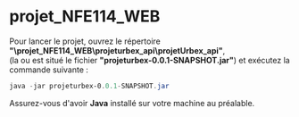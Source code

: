 # projet_NFE114_WEB

Pour lancer le projet, ouvrez le répertoire **"\projet_NFE114_WEB\projeturbex_api\projetUrbex_api"**,  
(la ou est situé le fichier **"projeturbex-0.0.1-SNAPSHOT.jar"**) et exécutez la commande suivante :
```powershell
java -jar projeturbex-0.0.1-SNAPSHOT.jar
```
Assurez-vous d'avoir **Java** installé sur votre machine au préalable.
